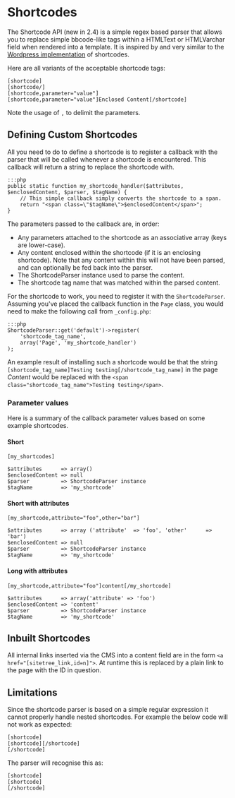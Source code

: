 # Shortcodes

The Shortcode API (new in 2.4) is a simple regex based parser that allows you to replace simple bbcode-like tags within
a HTMLText or HTMLVarchar field when rendered into a template. It is inspired by and very similar to the [Wordpress
implementation](http://codex.wordpress.org/Shortcode_API) of shortcodes.

Here are all variants of the acceptable shortcode tags:

	[shortcode]
	[shortcode/]
	[shortcode,parameter="value"]
	[shortcode,parameter="value"]Enclosed Content[/shortcode]

Note the usage of `,` to delimit the parameters.

## Defining Custom Shortcodes

All you need to do to define a shortcode is to register a callback with the parser that will be called whenever a
shortcode is encountered. This callback will return a string to replace the shortcode with.

	:::php
	public static function my_shortcode_handler($attributes, $enclosedContent, $parser, $tagName) {
		// This simple callback simply converts the shortcode to a span.
		return "<span class=\"$tagName\">$enclosedContent</span>";
	}

The parameters passed to the callback are, in order:

* Any parameters attached to the shortcode as an associative array (keys are lower-case).
* Any content enclosed within the shortcode (if it is an enclosing shortcode). Note that any content within this will
not have been parsed, and can optionally be fed back into the parser.
* The ShortcodeParser instance used to parse the content.
* The shortcode tag name that was matched within the parsed content.

For the shortcode to work, you need to register it with the `ShortcodeParser`. Assuming you've placed the
callback function in the `Page` class, you would need to make the following call from `_config.php`:

	:::php
	ShortcodeParser::get('default')->register(
		'shortcode_tag_name',
		array('Page', 'my_shortcode_handler')
	);

An example result of installing such a shortcode would be that the string `[shortcode_tag_name]Testing
testing[/shortcode_tag_name]` in the page *Content* would be replaced with the `<span class="shortcode_tag_name">Testing
testing</span>`.

### Parameter values

Here is a summary of the callback parameter values based on some example shortcodes.

#### Short

	[my_shortcodes]

	$attributes      => array()
	$enclosedContent => null
	$parser          => ShortcodeParser instance
	$tagName         => 'my_shortcode'

#### Short with attributes

	[my_shortcode,attribute="foo",other="bar"]

	$attributes      => array ('attribute'  => 'foo', 'other'      => 'bar')
	$enclosedContent => null
	$parser          => ShortcodeParser instance
	$tagName         => 'my_shortcode'

#### Long with attributes

	[my_shortcode,attribute="foo"]content[/my_shortcode]

	$attributes      => array('attribute' => 'foo')
	$enclosedContent => 'content'
	$parser          => ShortcodeParser instance
	$tagName         => 'my_shortcode'

## Inbuilt Shortcodes

All internal links inserted via the CMS into a content field are in the form `<a href="[sitetree_link,id=n]">`. At
runtime this is replaced by a plain link to the page with the ID in question.

## Limitations

Since the shortcode parser is based on a simple regular expression it cannot properly handle nested shortcodes. For
example the below code will not work as expected:

	[shortcode]
	[shortcode][/shortcode]
	[/shortcode]

The parser will recognise this as:

	[shortcode]
	[shortcode]
	[/shortcode]

